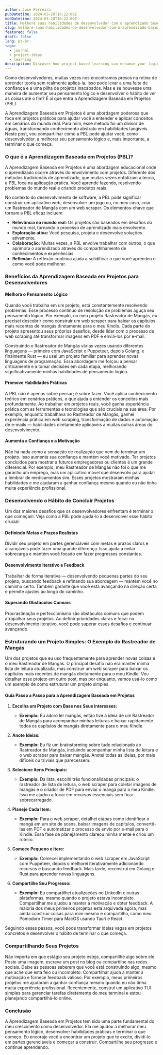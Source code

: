 ```yaml
---
author: Jose Ferreira
pubDatetime: 2024-05-28T16:22:00Z
modDatetime: 2024-05-28T16:22:00Z
title: Melhore suas habilidades de desenvolvedor com o aprendizado baseado em projetos
slug: melhore-suas-habilidades-de-desenvolvedor-com-o-aprendizado-baseado-em-projetos
featured: false
draft: false
lang: pt-br
tags:
  - journal
  - project-ideas
  - learning
description: Discover how project-based learning can enhance your logical thinking and help you finish projects. Learn from real examples and practical steps to advance your development skills.
---
```


Como desenvolvedores, muitas vezes nos encontramos presos na rotina de aprender teoria sem realmente aplicá-la. Isso pode levar a uma falta de confiança e a uma pilha de projetos inacabados. Mas e se houvesse uma maneira de aumentar seu pensamento lógico e desenvolver o hábito de ver as coisas até o fim? É aí que entra a Aprendizagem Baseada em Projetos (PBL).

A Aprendizagem Baseada em Projetos é uma abordagem poderosa que foca em projetos práticos para ajudar você a entender e aplicar conceitos em cenários do mundo real. Para mim, esse método foi um divisor de águas, transformando conhecimento abstrato em habilidades tangíveis. Neste post, vou compartilhar como a PBL pode ajudar você, como desenvolvedor, a melhorar seu pensamento lógico e, mais importante, a terminar o que começa.

### O que é a Aprendizagem Baseada em Projetos (PBL)?

A Aprendizagem Baseada em Projetos é uma abordagem educacional onde o aprendizado ocorre através do envolvimento com projetos. Diferente dos métodos tradicionais de aprendizado, que muitas vezes enfatizam a teoria, a PBL foca na aplicação prática. Você aprende fazendo, resolvendo problemas do mundo real e criando produtos reais.

No contexto do desenvolvimento de software, a PBL pode significar construir um aplicativo web, desenvolver um jogo ou, no meu caso, criar um Rastreador de Mangás com um web scraper. Os elementos-chave que tornam a PBL eficaz incluem:

- **Relevância no mundo real:** Os projetos são baseados em desafios do mundo real, tornando o processo de aprendizado mais envolvente.
- **Exploração ativa:** Você pesquisa, projeta e desenvolve soluções ativamente.
- **Colaboração:** Muitas vezes, a PBL envolve trabalhar com outros, o que aprimora o aprendizado através do compartilhamento de conhecimentos e experiências.
- **Reflexão:** A reflexão contínua ajuda a solidificar o que você aprendeu e como você pode melhorar.

### Benefícios da Aprendizagem Baseada em Projetos para Desenvolvedores

#### Melhora o Pensamento Lógico

Quando você trabalha em um projeto, está constantemente resolvendo problemas. Esse processo contínuo de resolução de problemas aguça seu pensamento lógico. Por exemplo, no meu projeto Rastreador de Mangás, eu precisei descobrir como construir um web scraper para baixar os capítulos mais recentes de mangás diretamente para o meu Kindle. Cada parte do projeto apresentou seus próprios desafios, desde lidar com o processo de web scraping até transformar imagens em PDF e enviá-los por e-mail.

Construindo o Rastreador de Mangás várias vezes usando diferentes linguagens — primeiro com JavaScript e Puppeteer, depois Golang, e finalmente Rust — eu usei um projeto familiar para aprender novas linguagens de programação. Essa abordagem me forçou a pensar criticamente e a tomar decisões em cada etapa, melhorando significativamente minhas habilidades de pensamento lógico.

#### Promove Habilidades Práticas

A PBL não é apenas sobre pensar; é sobre fazer. Você aplica conhecimento teórico em cenários práticos, o que ajuda a entender os conceitos mais profundamente. Ao trabalhar em projetos reais, você ganha experiência prática com as ferramentas e tecnologias que são cruciais na sua área. Por exemplo, enquanto trabalhava no Rastreador de Mangás, ganhei experiência prática em web scraping, transformação de dados e automação de e-mails — habilidades diretamente aplicáveis a muitas outras áreas do desenvolvimento.

#### Aumenta a Confiança e a Motivação

Não há nada como a sensação de realização que vem de terminar um projeto. Isso aumenta sua confiança e mantém você motivado. Ter projetos concluídos para mostrar a futuros empregadores ou clientes é um grande diferencial. Por exemplo, meu Rastreador de Mangás não foi o que me garantiu um emprego, mas um aplicativo móvel que desenvolvi para ajudar a lembrar de medicamentos sim. Esses projetos mostraram minhas habilidades e me ajudaram a ganhar confiança mesmo quando eu não tinha muita experiência profissional.

### Desenvolvendo o Hábito de Concluir Projetos

Um dos maiores desafios que os desenvolvedores enfrentam é terminar o que começam. Veja como a PBL pode ajudá-lo a desenvolver esse hábito crucial:

#### Definindo Metas e Prazos Realistas

Dividir seu projeto em partes gerenciáveis com metas e prazos claros e alcançáveis pode fazer uma grande diferença. Isso ajuda a evitar sobrecarga e mantém você focado em fazer progressos constantes.

#### Desenvolvimento Iterativo e Feedback

Trabalhar de forma iterativa — desenvolvendo pequenas partes do seu projeto, buscando feedback e refinando sua abordagem — mantém você no caminho certo. Também garante que você está avançando na direção certa e permite ajustes ao longo do caminho.

#### Superando Obstáculos Comuns

Procrastinação e perfeccionismo são obstáculos comuns que podem atrapalhar seus projetos. Ao definir prioridades claras e focar no desenvolvimento iterativo, você pode superar esses desafios e continuar avançando.

### Estruturando um Projeto Simples: O Exemplo do Rastreador de Mangás

Um dos projetos que eu uso frequentemente para aprender novas coisas é o meu Rastreador de Mangás. O principal desafio não era manter minha lista de leitura atualizada, mas construir um web scraper para baixar os capítulos mais recentes de mangás diretamente para o meu Kindle. Vou detalhar esse projeto em outro post, mas por enquanto, vamos usá-lo como um exemplo de como estruturar um projeto simples.

#### Guia Passo a Passo para a Aprendizagem Baseada em Projetos

1. **Escolha um Projeto com Base nos Seus Interesses:**

   - **Exemplo:** Eu adoro ler mangás, então tive a ideia de um Rastreador de Mangás para acompanhar minhas leituras e baixar rapidamente todos os capítulos de mangás diretamente para o meu Kindle.

2. **Anote Ideias:**

   - **Exemplo:** Eu fiz um brainstorming sobre tudo relacionado ao Rastreador de Mangás, incluindo acompanhar minha lista de leitura e o web scraper para baixar mangás. Anotei todas as ideias, por mais difíceis ou triviais que parecessem.

3. **Selecione Itens Principais:**

   - **Exemplo:** Da lista, escolhi três funcionalidades principais: o rastreador de lista de leitura, o web scraper para coletar imagens de mangás e o criador de PDF para enviar o mangá para o meu Kindle. Isso me ajudou a focar em recursos essenciais sem ficar sobrecarregado.

4. **Planeje Cada Item:**

   - **Exemplo:** Para o web scraper, detalhei etapas como identificar o mangá em um site de scans, baixar imagens de capítulos, convertê-las em PDF e automatizar o processo de envio por e-mail para o Kindle. Essa fase de planejamento clareou minha mente e criou um roteiro.

5. **Comece Pequeno e Itere:**

   - **Exemplo:** Comecei implementando o web scraper em JavaScript com Puppeteer, depois o melhorei iterativamente adicionando recursos e buscando feedback. Mais tarde, reconstruí em Golang e Rust para aprender novas linguagens.

6. **Compartilhe Seu Progresso:**

   - **Exemplo:** Eu compartilhei atualizações no LinkedIn e outras plataformas, mesmo quando o projeto estava incompleto. Compartilhar me ajudou a manter a motivação e obter feedback. A maioria dos meus primeiros projetos está arquivada agora, mas ainda construo coisas para mim mesmo e compartilho, como meu Pomodoro Timer para MacOS usando Tauri e React.

Seguindo esses passos, você pode transformar ideias vagas em projetos concretos e desenvolver o hábito de terminar o que começa.

### Compartilhando Seus Projetos

Não importa em que estágio seu projeto esteja, compartilhe algo sobre ele. Poste uma imagem, escreva um post no blog ou compartilhe nas redes sociais. Deixe as pessoas saberem que você está construindo algo, mesmo que ache que está feio ou incompleto. Compartilhar ajuda a manter a motivação e fornece feedback valioso. Por exemplo, meus primeiros projetos me ajudaram a ganhar confiança mesmo quando eu não tinha muita experiência profissional. Recentemente, construí um aplicativo TUI simples para gerenciar tarefas diretamente do meu terminal e estou planejando compartilhá-lo online.

### Conclusão

A Aprendizagem Baseada em Projetos tem sido uma parte fundamental do meu crescimento como desenvolvedor. Ela me ajudou a melhorar meu pensamento lógico, desenvolver habilidades práticas e terminar o que começo. Eu encorajo você a encontrar um projeto que te excite, dividi-lo em partes gerenciáveis e começar a construir. Compartilhe seu progresso e continue aprendendo.
